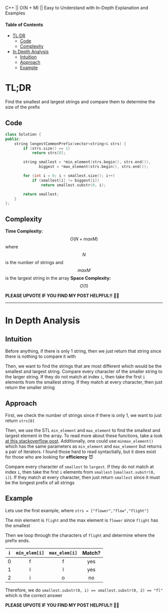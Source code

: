 C++ || O(N + M) || Easy to Understand with In-Depth Explanation and Examples

#### Table of Contents

- [TL;DR](#tldr)
  - [Code](#code)
  - [Complexity](#complexity)
- [In Depth Analysis](#in-depth-analysis)
  - [Intuition](#intuition)
  - [Approach](#approach)
  - [Example](#example)

# TL;DR

Find the smallest and largest strings and compare them to determine the size of the prefix

## Code

```c++
class Solution {
public:
    string longestCommonPrefix(vector<string>& strs) {
        if (strs.size() == 1)
            return strs[0];

        string smallest = *min_element(strs.begin(), strs.end()), 
               biggest = *max_element(strs.begin(), strs.end());

        for (int i = 0; i < smallest.size(); i++)
            if (smallest[i] != biggest[i])
                return smallest.substr(0, i);

        return smallest;
    }
};
```

## Complexity

**Time Complexity:** $$O(N + maxM)$$ where $$N$$ is the number of strings and $$maxM$$ is the largest string in the array
**Space Complexity:** $$O(1)$$ 

**PLEASE UPVOTE IF YOU FIND MY POST HELPFUL!! 🥺😁**

---

# In Depth Analysis

## Intuition

Before anything, if there is only 1 string, then we just return that string since there is nothing to compare it with

Then, we want to find the strings that are most different which would be the smallest and largest string. Compare every character of the smaller string to the larger string. If they do not match at index `i`, then take the first `i` elements from the smallest string. If they match at every character, then just return the smaller string

## Approach 

First, we check the number of strings since if there is only 1, we want to just return `strs[0]`

Then, we use the STL `min_element` and `max_element` to find the smallest and largest element in the array. To read more about these functions, take a look [at this stackoverflow post](https://stackoverflow.com/questions/72921545/how-do-min-element-work-with-string-array-and-maybe-with-vector-strnig-array). Additionally, one could use `minmax_element()` which has the same parameters as `min_element` and `max_element` but returns a pair of iterators. I found those hard to read syntactially, but it does exist for those who are looking for **efficiency** 😈

Compare every character of `smallest` to `largest`. If they do not match at index `i`, then take the first `i` elements from `smallest` (`smallest.substr(0, i)`). If they match at every character, then just return `smallest` since it must be the longest prefix of all strings

## Example

Lets use the first example, where `strs = ["flower","flow","flight"]`

The min element is `flight` and the max element is `flower` since `flight` has the smallest

Then we loop through the characters of `flight` and determine where the prefix ends.

| i | `min_elem[i]` | `max_elem[i]` | Match? |
|:-:|:-------------:|:-------------:|:------:|
| 0 |       f       |       f       |   yes  |
| 1 |       l       |       l       |   yes  |
| 2 |       i       |       o       |   no   |

Therefore, we do `smallest.substr(0, i) == smallest.substr(0, 2) == "fl"` which is the correct answer

**PLEASE UPVOTE IF YOU FIND MY POST HELPFUL!! 🥺😁**
